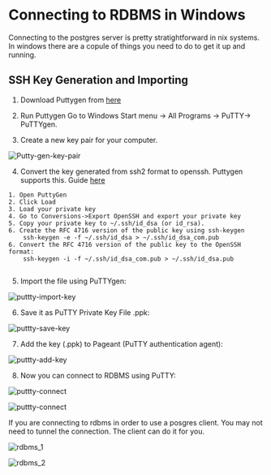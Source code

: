 # Connecting to RDBMS in Windows 
Connecting to the postgres server is pretty stratightforward in nix systems. In windows there are a copule of things you need to do to get it up and running. 

## SSH Key Generation and Importing

1. Download Puttygen from [here](https://www.ssh.com/ssh/putty/download)

2. Run Puttygen Go to Windows Start menu → All Programs → PuTTY→ PuTTYgen.

3. Create a new key pair for your computer. 

![Putty-gen-key-pair](img/putty/puttygen-run-key-generate.png)

4. Convert the key generated from ssh2 format to openssh. Puttygen supports this. Guide [here](https://stackoverflow.com/questions/2224066/how-to-convert-ssh-keypairs-generated-using-puttygenwindows-into-key-pairs-use?answertab=votes#tab-top)

```
1. Open PuttyGen
2. Click Load
3. Load your private key
4. Go to Conversions->Export OpenSSH and export your private key
5. Copy your private key to ~/.ssh/id_dsa (or id_rsa).
6. Create the RFC 4716 version of the public key using ssh-keygen
    ssh-keygen -e -f ~/.ssh/id_dsa > ~/.ssh/id_dsa_com.pub
6. Convert the RFC 4716 version of the public key to the OpenSSH format:
    ssh-keygen -i -f ~/.ssh/id_dsa_com.pub > ~/.ssh/id_dsa.pub
    
```


5. Import the file using PuTTYgen:

![puttty-import-key](img/putty/putty-gen-import.png)

6. Save it as PuTTY Private Key File .ppk:

![puttty-save-key](img/putty/putty-save-key.png)

7. Add the key (.ppk) to Pageant (PuTTY authentication agent):

![puttty-add-key](img/putty/putty-add-key.png)

8. Now you can connect to RDBMS using PuTTY:

![puttty-connect](img/putty/puttty-connect.png)

![puttty-connect](img/putty/putty-connect-final.png)

If you are connecting to rdbms in order to use a posgres client. You may not need to tunnel the connection. The client can do it for you. 

![rdbms_1](img/putty/rdbms_connect_1.png)

![rdbms_2](img/putty/rdbms_connect_2.png)